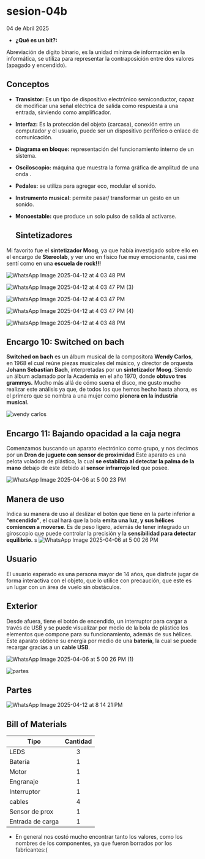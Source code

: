 # sesion-04b

04 de Abril 2025

- **¿Qué es un bit?:**

Abreviación de dígito binario, es la unidad mínima de información en la informática, se utiliza para representar la contraposición entre dos valores (apagado y encendido).

## Conceptos

- **Transistor:** Es un tipo de dispositivo electrónico semiconductor, capaz de modificar una señal eléctrica de salida como respuesta a una entrada, sirviendo como amplificador.  

- **Interfaz:** Es la protección del objeto (carcasa), conexión entre un computador y el usuario, puede ser un dispositivo periférico o enlace de comunicación.

- **Diagrama en bloque:** representación del funcionamiento interno de un sistema.

- **Osciloscopio:** máquina que muestra la forma gráfica de amplitud de una onda .

- **Pedales:** se utiliza para agregar eco, modular el sonido.

- **Instrumento musical:** permite  pasar/ transformar un gesto en un sonido.

- **Monoestable:** que produce un solo pulso de salida al activarse.

  ## Sintetizadores

Mi favorito fue el **sintetizador Moog**, ya que había investigado sobre ello en el encargo de **Stereolab**, y ver uno en físico fue muy emocionante, casi me sentí como en una **escuela de rock!!!**

![WhatsApp Image 2025-04-12 at 4 03 48 PM](https://github.com/user-attachments/assets/b7645b04-1b90-4fe8-9fb7-dfef5252c092)

![WhatsApp Image 2025-04-12 at 4 03 47 PM (3)](https://github.com/user-attachments/assets/47e15815-845d-4b69-b3f3-efdb78e44d30)

![WhatsApp Image 2025-04-12 at 4 03 47 PM](https://github.com/user-attachments/assets/8aa62836-6591-4ec8-8c57-cdb001394192)

![WhatsApp Image 2025-04-12 at 4 03 47 PM (4)](https://github.com/user-attachments/assets/796dde03-be3c-461f-b49d-451e382c83b0)

![WhatsApp Image 2025-04-12 at 4 03 48 PM](https://github.com/user-attachments/assets/76f667cd-a4b5-476a-82a8-bb706b92b750)

 ## Encargo 10: Switched on bach

**Switched on bach** es un álbum musical de la compositora **Wendy Carlos**, en 1968 el cual reúne piezas musicales del músico, y director de orquesta **Johann Sebastian Bach**, interpretadas por un **sintetizador Moog**. Siendo un álbum aclamado por la Academia en el año 1970, donde **obtuvo tres grammys.** Mucho más allá de cómo suena el disco, me gusto mucho realizar este análisis ya que, de todos los que hemos hecho hasta ahora, es el primero que se nombra a una mujer como **pionera en la industria musical.**


![wendy carlos](https://github.com/user-attachments/assets/ad20dc5a-34b3-4659-b622-0636dd032a60)


## Encargo 11: Bajando opacidad a la caja negra

Comenzamos buscando un aparato electrónico como grupo, y nos decimos por un **Dron de juguete con sensor de proximidad**
Este aparato  es una pelota voladora de plástico, la cual **se estabiliza al detectar la palma de la mano** debajo de este debido al **sensor infrarrojo led** que posee.

![WhatsApp Image 2025-04-06 at 5 00 23 PM](https://github.com/user-attachments/assets/3770de5b-53af-4505-88a0-d38c7080178d)

## Manera de uso

Indica su manera de uso al deslizar el botón que tiene en la parte inferior a **“encendido”**, el cual hará que la bola **emita una luz, y sus hélices comiencen a moverse**. Es de peso ligero, además de tener integrado un giroscopio que puede controlar la precisión y la **sensibilidad para detectar equilibrio.**
s
![WhatsApp Image 2025-04-06 at 5 00 26 PM](https://github.com/user-attachments/assets/bb8d6553-5e4b-4d30-be74-b00b52df2861)

## Usuario

El usuario esperado es una persona mayor de 14 años, que disfrute jugar de forma interactiva con el objeto, que lo utilice con precaución, que este es un lugar con un área de vuelo sin obstáculos.

## Exterior

Desde afuera, tiene el botón de encendido, un interruptor para cargar a través de USB y se puede visualizar por medio de la bola de plástico los elementos que compone para su funcionamiento, además de sus hélices.
Este aparato obtiene su energía por medio de una **batería**, la cual se puede recargar gracias a un **cable USB**.  

![WhatsApp Image 2025-04-06 at 5 00 26 PM (1)](https://github.com/user-attachments/assets/5707865e-3fa9-4ca3-9473-552cb234da5f)

![partes ](https://github.com/user-attachments/assets/dc176d4b-efe8-47c8-8181-034aebba41ec)

## Partes

![WhatsApp Image 2025-04-12 at 8 14 21 PM](https://github.com/user-attachments/assets/f1a78092-cd4f-4a5a-bdf1-fa44c60bb3cf)

## Bill of Materials

| Tipo          | Cantidad      |
| ------------- |:-------------:|
| LEDS          |   3           |
| Batería       |   1           |
| Motor         |   1           |
| Engranaje     |   1           |
| Interruptor   |   1           |  
|  cables       |   4           |  
| Sensor de prox|   1           |
| Entrada de carga| 1           |  

- En general nos costó mucho encontrar tanto los valores, como los nombres de los componentes, ya que fueron borrados por los fabricantes:(
